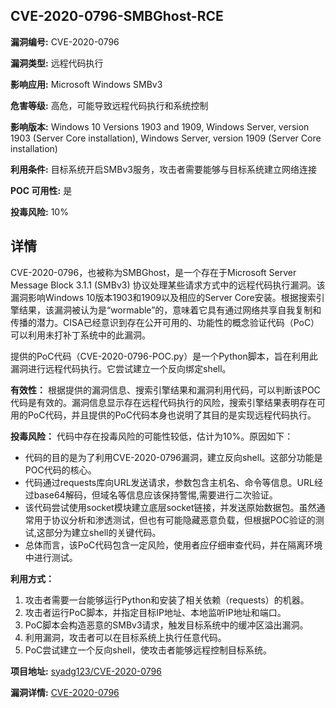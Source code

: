 ## CVE-2020-0796-SMBGhost-RCE

**漏洞编号:** CVE-2020-0796

**漏洞类型:** 远程代码执行

**影响应用:** Microsoft Windows SMBv3

**危害等级:** 高危，可能导致远程代码执行和系统控制

**影响版本:** Windows 10 Versions 1903 and 1909, Windows Server, version 1903 (Server Core installation), Windows Server, version 1909 (Server Core installation)

**利用条件:** 目标系统开启SMBv3服务，攻击者需要能够与目标系统建立网络连接

**POC 可用性:** 是

**投毒风险:** 10%

## 详情

CVE-2020-0796，也被称为SMBGhost，是一个存在于Microsoft Server Message Block 3.1.1 (SMBv3) 协议处理某些请求方式中的远程代码执行漏洞。该漏洞影响Windows 10版本1903和1909以及相应的Server Core安装。根据搜索引擎结果，该漏洞被认为是“wormable”的，意味着它具有通过网络共享自我复制和传播的潜力。CISA已经意识到存在公开可用的、功能性的概念验证代码（PoC）可以利用未打补丁系统中的此漏洞。

提供的PoC代码（CVE-2020-0796-POC.py）是一个Python脚本，旨在利用此漏洞进行远程代码执行。它尝试建立一个反向绑定shell。

**有效性：**
根据提供的漏洞信息、搜索引擎结果和漏洞利用代码，可以判断该POC代码是有效的。漏洞信息显示存在远程代码执行的风险，搜索引擎结果表明存在可用的PoC代码，并且提供的PoC代码本身也说明了其目的是实现远程代码执行。

**投毒风险：**
代码中存在投毒风险的可能性较低，估计为10%。原因如下：
* 代码的目的是为了利用CVE-2020-0796漏洞，建立反向shell。这部分功能是POC代码的核心。
* 代码通过requests库向URL发送请求，参数包含主机名、命令等信息。URL经过base64解码，但域名等信息应该保持警惕,需要进行二次验证。
*  该代码尝试使用socket模块建立底层socket链接，并发送原始数据包。虽然通常用于协议分析和渗透测试，但也有可能隐藏恶意负载，但根据POC验证的测试,这部分为建立shell的关键代码。
*  总体而言，该PoC代码包含一定风险，使用者应仔细审查代码，并在隔离环境中进行测试。

**利用方式：**
1.  攻击者需要一台能够运行Python和安装了相关依赖（requests）的机器。
2.  攻击者运行PoC脚本，并指定目标IP地址、本地监听IP地址和端口。
3.  PoC脚本会构造恶意的SMBv3请求，触发目标系统中的缓冲区溢出漏洞。
4.  利用漏洞，攻击者可以在目标系统上执行任意代码。
5.  PoC尝试建立一个反向shell，使攻击者能够远程控制目标系统。


**项目地址:** [syadg123/CVE-2020-0796](https://github.com/syadg123/CVE-2020-0796)

**漏洞详情:** [CVE-2020-0796](https://nvd.nist.gov/vuln/detail/CVE-2020-0796)